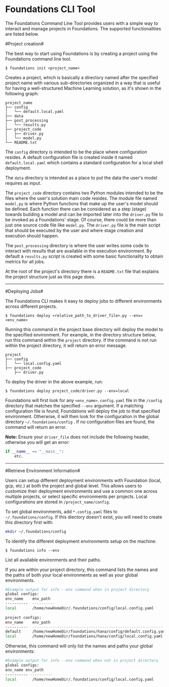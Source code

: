 <h1>Foundations CLI Tool</h1>

The Foundations Command Line Tool provides users with a simple way to interact and manage projects in Foundations. The supported functionalities are listed below.

#Project creation#

The best way to start using Foundations is by creating a project using the Foundations command line tool.

```shellscript
$ foundations init <project_name>
```
Creates a project, which is basically a directory named after the specified project name with various sub-directories organized in a way that is useful for having a well-structured Machine Learning solution, as it's shown in the following graph:

```
project_name
├── config
│   └── default.local.yaml
├── data
├── post_processing
│   └── results.py
├── project_code
│   ├── driver.py
│   └── model.py
└── README.txt
```
The `config` directory is intended to be the place where configuration resides. A default configuration file is created inside it named `default.local.yaml` which contains a standard configuration for a local shell deployment.

The `data` directory is intended as a place to put the data the user's model requires as input.

The `project_code` directory contains two Python modules intended to be the files where the user's solution main code resides. The module file named `model.py` is where Python functions that make up the user's model should be defined. Each function there can be considered as a step (stage) towards building a model and can be imported later into the `driver.py` file to be invoked as a Foundations' stage. Of course, there could be more than just one source code file like `model.py`. The `driver.py` file is the main script that should be executed by the user and where stage creation and execution should happen.

The `post_processing` directory is where the user writes some code to interact with results that are available in the execution environment. By default a `results.py` script is created with some basic functionality to obtain metrics for all jobs.

At the root of the project's directory there is a `README.txt` file that explains the project structure just as this page does.

---
#Deploying Jobs#

The Foundations CLI makes it easy to deploy jobs to different environments across different projects. 

```shellscript
$ foundations deploy <relative_path_to_driver_file>.py --env=<env_name>
```

Running this command in the project base directory will deploy the model to the specified environment. For example, in the directory structure below, run this command within the `project` directory. If the command is not run within the project directory, it will return an error message.

```
project
├── config
│   └── local.config.yaml
├── project_code
    ├── driver.py
```

To deploy the driver in the above example, run:
```shellscript
$ foundations deploy project_code/driver.py --env=local
```

Foundations will first look for any `<env_name>.config.yaml` file in the `/config` directory that matches the specified `--env` argument. If a matching configuration file is found, Foundations will deploy the job to that specified environment. Otherwise, it will then look for the configuration in the global directory `~/.foundations/config` . If no configuration files are found, the command will return an error.

**Note:** Ensure your `driver_file` does not include the following header, otherwise you will get an error:
```python
if __name__ == "__main__":
    etc.
```
---
#Retrieve Environment Information#

Users can setup different deployment environments with Foundation (local, gcp, etc.) at both the project and global level. This allows users to customize their deployment environments and use a common one across multiple projects, or select specific environments per projects. Local configurations are stored in `/project_name/config`.

To set global environments, add `*.config.yaml` files to `~/.foundations/config`. If this diectory doesn't exist, you will need to create this directory first with:

```bash
mkdir ~/.foundations/config
```

To identify the different deployment environments setup on the machine:

```shellscript
$ foundations info --env
```

List all available environments and their paths. 

If you are within your project directory, this command lists the names and the paths of both your local environments as well as your global environments.

```bash
#Example output for info --env command when in project directory
global configs:
env_name    env_path
----------  ----------
local       /home/newHomeDir/.foundations/config/local.config.yaml
 
project configs:
env_name    env_path
----------  ------------------------------------------------------------
default     /home/newHomeDir/foundations/hana/config/default.config.yaml
local       /home/newHomeDir/foundations/hana/config/local.config.yaml
```
Otherwise, this command will only list the names and paths your global environments:  
```bash
#Example output for info --env command when not in project directory
global configs:
env_name env_path
---------- ----------
local       /home/newHomeDir/.foundations/config/local.config.yaml
```
